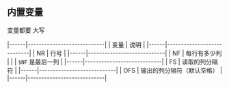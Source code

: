 ##  内置变量
变量都要 大写

|------|----------------------------|
| 变量 | 说明                       |
|------|----------------------------|
| NR   | 行号                       |
|------|----------------------------|
| NF   | 每行有多少列               |
|      | `$NF` 是最后一列           |
|------|----------------------------|
| FS   | 读取的列分隔符             |
|------|----------------------------|
| OFS  | 输出的列分隔符（默认空格） |
|------|----------------------------|


